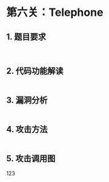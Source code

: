 # 第六关：Telephone

## 1. 题目要求
` `

## 2. 代码功能解读
```
```


## 3. 漏洞分析
```
```

## 4. 攻击方法
```
```

## 5. 攻击调用图

123
